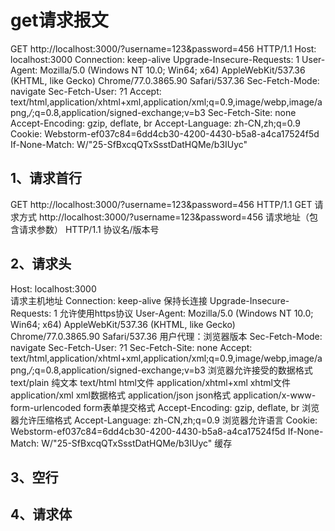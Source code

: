 # get请求报文
  GET http://localhost:3000/?username=123&password=456 HTTP/1.1
  Host: localhost:3000
  Connection: keep-alive
  Upgrade-Insecure-Requests: 1
  User-Agent: Mozilla/5.0 (Windows NT 10.0; Win64; x64) AppleWebKit/537.36 (KHTML, like Gecko) Chrome/77.0.3865.90 Safari/537.36
  Sec-Fetch-Mode: navigate
  Sec-Fetch-User: ?1
  Accept: text/html,application/xhtml+xml,application/xml;q=0.9,image/webp,image/apng,*/*;q=0.8,application/signed-exchange;v=b3
  Sec-Fetch-Site: none
  Accept-Encoding: gzip, deflate, br
  Accept-Language: zh-CN,zh;q=0.9
  Cookie: Webstorm-ef037c84=6dd4cb30-4200-4430-b5a8-a4ca17524f5d
  If-None-Match: W/"25-SfBxcqQTxSsstDatHQMe/b3IUyc"

## 1、请求首行
  GET http://localhost:3000/?username=123&password=456 HTTP/1.1
  GET 请求方式
  http://localhost:3000/?username=123&password=456 请求地址（包含请求参数）
  HTTP/1.1 协议名/版本号
## 2、请求头
  Host: localhost:3000  
    请求主机地址
  Connection: keep-alive
    保持长连接
  Upgrade-Insecure-Requests: 1
    允许使用https协议
  User-Agent: Mozilla/5.0 (Windows NT 10.0; Win64; x64) AppleWebKit/537.36 (KHTML, like Gecko) Chrome/77.0.3865.90 Safari/537.36
    用户代理：浏览器版本
  Sec-Fetch-Mode: navigate
  Sec-Fetch-User: ?1
  Sec-Fetch-Site: none
  Accept: text/html,application/xhtml+xml,application/xml;q=0.9,image/webp,image/apng,*/*;q=0.8,application/signed-exchange;v=b3
    浏览器允许接受的数据格式
      text/plain 纯文本
      text/html html文件
      application/xhtml+xml xhtml文件
      application/xml xml数据格式
      application/json json格式
      application/x-www-form-urlencoded form表单提交格式
  Accept-Encoding: gzip, deflate, br
    浏览器允许压缩格式
  Accept-Language: zh-CN,zh;q=0.9
    浏览器允许语言
  Cookie: Webstorm-ef037c84=6dd4cb30-4200-4430-b5a8-a4ca17524f5d
  If-None-Match: W/"25-SfBxcqQTxSsstDatHQMe/b3IUyc"
    缓存
## 3、空行
## 4、请求体
